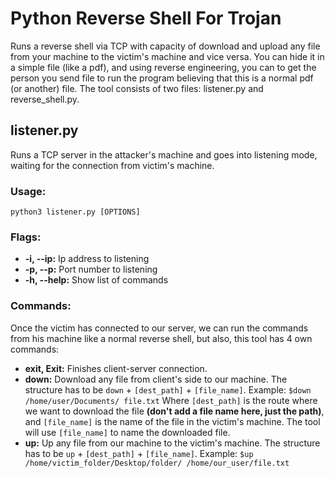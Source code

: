 # Python Reverse Shell For Trojan
Runs a reverse shell via TCP with capacity of download and upload any file from your machine to the victim's machine and vice versa. You can hide it in a simple file (like a pdf), and using reverse engineering, you can to get the person you send file to run the program believing that this is a normal pdf (or another) file.
The tool consists of two files: listener.py and reverse_shell.py.
## listener.py
Runs a TCP server in the attacker's machine and goes into listening mode, waiting for the connection from victim's machine.
### Usage:
`python3 listener.py [OPTIONS]`
### Flags:
- **-i, --ip:** Ip address to listening
- **-p, --p:** Port number to listening
- **-h, --help:** Show list of commands

### Commands:
Once the victim has connected to our server, we can run the commands from his machine like a normal reverse shell, but also, this tool has 4 own commands:
- **exit, Exit:** Finishes client-server connection.
- **down:** Download any file from client's side to our machine. The structure has to be `down` + `[dest_path]` + `[file_name]`. 
Example:
`$down /home/user/Documents/ file.txt`
Where `[dest_path]` is the route where we want to download the file **(don't add a file name here, just the path)**, and `[file_name]` is the name of the file in the victim's machine. The tool will use `[file_name]` to name the downloaded file.
- **up:** Up any file from our machine to the victim's machine. The structure has to be `up` + `[dest_path]` + `[file_name]`.
Example:
`$up /home/victim_folder/Desktop/folder/ /home/our_user/file.txt`
